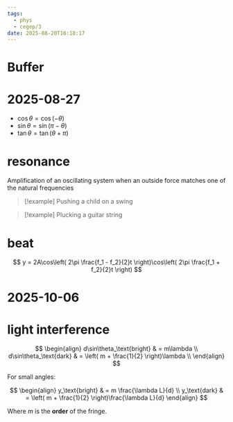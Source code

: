 ```yaml
---
tags:
  - phys
  - cegep/3
date: 2025-08-20T16:18:17
---
```


# Buffer

# 2025-08-27

- $\cos\theta = \cos(-\theta)$
- $\sin\theta = \sin(\pi - \theta)$
- $\tan\theta = \tan(\theta + \pi)$

# resonance

Amplification of an oscillating system when an outside force matches one of the natural frequencies

> [!example] Pushing a child on a swing

> [!example] Plucking a guitar string

# beat

$$
y = 2A\cos\left( 2\pi \frac{f_1 - f_2}{2}t \right)\cos\left( 2\pi \frac{f_1 + f_2}{2}t \right)
$$

# 2025-10-06

# light interference

$$
\begin{align}
d\sin\theta_\text{bright} & = m\lambda \\
d\sin\theta_\text{dark}  & = \left( m + \frac{1}{2} \right)\lambda \\
\end{align}
$$

For small angles:

$$
\begin{align}
y_\text{bright} & = m \frac{\lambda L}{d} \\
y_\text{dark} & = \left( m + \frac{1}{2} \right)\frac{\lambda L}{d}
\end{align}
$$

Where $m$ is the **order** of the fringe.
